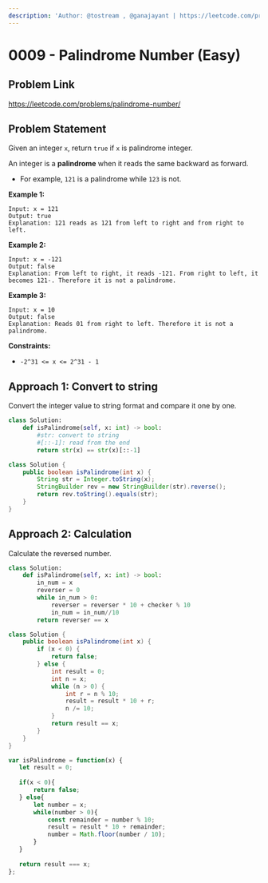 ```yaml
---
description: 'Author: @tostream , @ganajayant | https://leetcode.com/problems/palindrome-number/'
---
```


# 0009 - Palindrome Number (Easy)

## Problem Link

https://leetcode.com/problems/palindrome-number/

## Problem Statement

Given an integer `x`, return `true` if `x` is palindrome integer.

An integer is a **palindrome** when it reads the same backward as forward.

* For example, `121` is a palindrome while `123` is not.

**Example 1:**

```
Input: x = 121
Output: true
Explanation: 121 reads as 121 from left to right and from right to left.
```

**Example 2:**

```
Input: x = -121
Output: false
Explanation: From left to right, it reads -121. From right to left, it becomes 121-. Therefore it is not a palindrome.
```

**Example 3:**

```
Input: x = 10
Output: false
Explanation: Reads 01 from right to left. Therefore it is not a palindrome.
```

**Constraints:**

* `-2^31 <= x <= 2^31 - 1`

## Approach 1: Convert to string

Convert the integer value to string format and compare it one by one.

<Tabs>
<TabItem value="py" label="Python">
<SolutionAuthor name="@tostream"/>

```python
class Solution:
    def isPalindrome(self, x: int) -> bool:
        #str: convert to string
        #[::-1]: read from the end
        return str(x) == str(x)[::-1]
```
</TabItem>
<TabItem value="java" label="Java">
<SolutionAuthor name="@ganajayant"/>

```java
class Solution {
    public boolean isPalindrome(int x) {
        String str = Integer.toString(x);
        StringBuilder rev = new StringBuilder(str).reverse();
        return rev.toString().equals(str);
    }
}
```
</TabItem>
</Tabs>

## Approach 2: Calculation

Calculate the reversed number.

<Tabs>
<TabItem value="py" label="Python">
<SolutionAuthor name="@tostream"/>

```python
class Solution:
    def isPalindrome(self, x: int) -> bool:
        in_num = x
        reverser = 0
        while in_num > 0:
            reverser = reverser * 10 + checker % 10
            in_num = in_num//10
        return reverser == x
```
</TabItem>
<TabItem value="java" label="Java">
<SolutionAuthor name="@ganajayant"/>

```java
class Solution {
    public boolean isPalindrome(int x) {
        if (x < 0) {
            return false;
        } else {
            int result = 0;
            int n = x;
            while (n > 0) {
                int r = n % 10;
                result = result * 10 + r;
                n /= 10;
            }
            return result == x;
        }
    }
}
```
</TabItem>
<TabItem value="javascript" label="JavaScript">
<SolutionAuthor name="@MithunPrabhu777"/>

```javascript
var isPalindrome = function(x) {
   let result = 0;
    
   if(x < 0){
       return false;
   } else{
       let number = x;
       while(number > 0){ 
           const remainder = number % 10; 
           result = result * 10 + remainder; 
           number = Math.floor(number / 10); 
       }
   }
    
   return result === x; 
};
```
</TabItem>
</Tabs>
